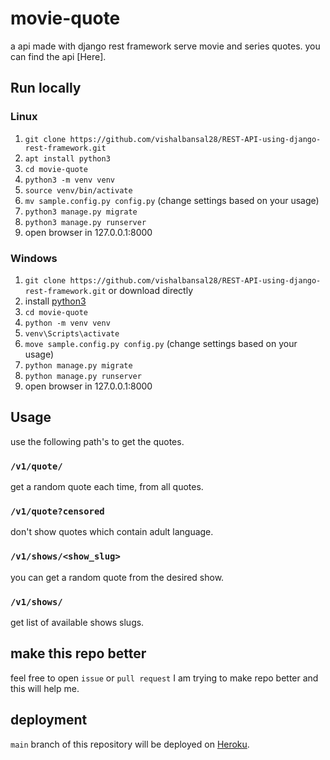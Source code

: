# movie-quote

a api made with django rest framework serve movie and series quotes. you can find the api [Here].

## Run locally

### Linux

1. `git clone https://github.com/vishalbansal28/REST-API-using-django-rest-framework.git`
2. `apt install python3`
3. `cd movie-quote`
4. `python3 -m venv venv`
5. `source venv/bin/activate`
6. `mv sample.config.py config.py` (change settings based on your usage)
7. `python3 manage.py migrate`
8. `python3 manage.py runserver`
9. open browser in 127.0.0.1:8000

### Windows

1. `git clone https://github.com/vishalbansal28/REST-API-using-django-rest-framework.git` or download directly
2. install [python3](https://www.python.org/downloads/)
3. `cd movie-quote`
4. `python -m venv venv`
5. `venv\Scripts\activate`
6. `move sample.config.py config.py` (change settings based on your usage)
7. `python manage.py migrate`
8. `python manage.py runserver`
9. open browser in 127.0.0.1:8000

## Usage

use the following path's to get the quotes.

### `/v1/quote/`

get a random quote each time, from all quotes.

### `/v1/quote?censored`

don't show quotes which contain adult language.

### `/v1/shows/<show_slug>`

you can get a random quote from the desired show.

### `/v1/shows/`

get list of available shows slugs.

## make this repo better

feel free to open `issue` or `pull request` I am trying to make repo better and this will help me.

## deployment

`main` branch of this repository will be deployed on [Heroku](https://www.heroku.com).
